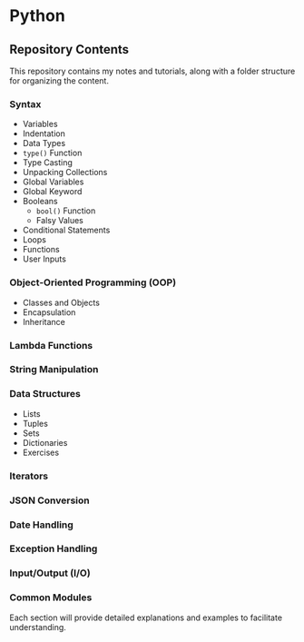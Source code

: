 # Python

## Repository Contents

This repository contains my notes and tutorials, along with a folder structure for organizing the content.

### Syntax
- Variables
- Indentation
- Data Types
- `type()` Function
- Type Casting
- Unpacking Collections
- Global Variables
- Global Keyword
- Booleans
  - `bool()` Function
  - Falsy Values
- Conditional Statements
- Loops
- Functions
- User Inputs

### Object-Oriented Programming (OOP)
- Classes and Objects
- Encapsulation
- Inheritance

### Lambda Functions

### String Manipulation

### Data Structures
- Lists
- Tuples
- Sets
- Dictionaries
- Exercises

### Iterators

### JSON Conversion

### Date Handling

### Exception Handling

### Input/Output (I/O)

### Common Modules

Each section will provide detailed explanations and examples to facilitate understanding.
